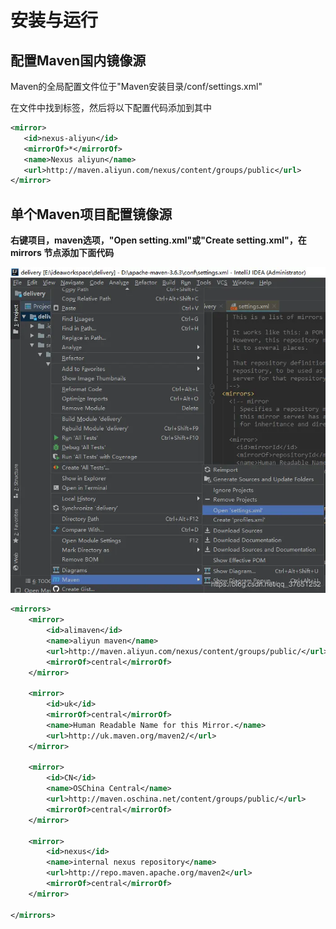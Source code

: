 # 安装与运行

## 配置Maven国内镜像源

Maven的全局配置文件位于"Maven安装目录/conf/settings.xml"

在文件中找到标签，然后将以下配置代码添加到其中

```xml
<mirror>
   <id>nexus-aliyun</id>
   <mirrorOf>*</mirrorOf>
   <name>Nexus aliyun</name>
   <url>http://maven.aliyun.com/nexus/content/groups/public</url>
</mirror>
```

## 单个Maven项目配置镜像源

**右键项目，maven选项，"Open setting.xml"或"Create setting.xml"，在 mirrors 节点添加下面代码**

![在这里插入图片描述](https://raw.githubusercontent.com/feixue-altaaa/picture/master/pic/202408082241005.webp)

```xml
<mirrors>	
    <mirror>
        <id>alimaven</id>
        <name>aliyun maven</name>
        <url>http://maven.aliyun.com/nexus/content/groups/public/</url>
        <mirrorOf>central</mirrorOf>
    </mirror>

    <mirror>
        <id>uk</id>
        <mirrorOf>central</mirrorOf>
        <name>Human Readable Name for this Mirror.</name>
        <url>http://uk.maven.org/maven2/</url>
    </mirror>

    <mirror>
        <id>CN</id>
        <name>OSChina Central</name>
        <url>http://maven.oschina.net/content/groups/public/</url>
        <mirrorOf>central</mirrorOf>
    </mirror>

    <mirror>
        <id>nexus</id>
        <name>internal nexus repository</name>
        <url>http://repo.maven.apache.org/maven2</url>
        <mirrorOf>central</mirrorOf>
    </mirror>

</mirrors>
```

